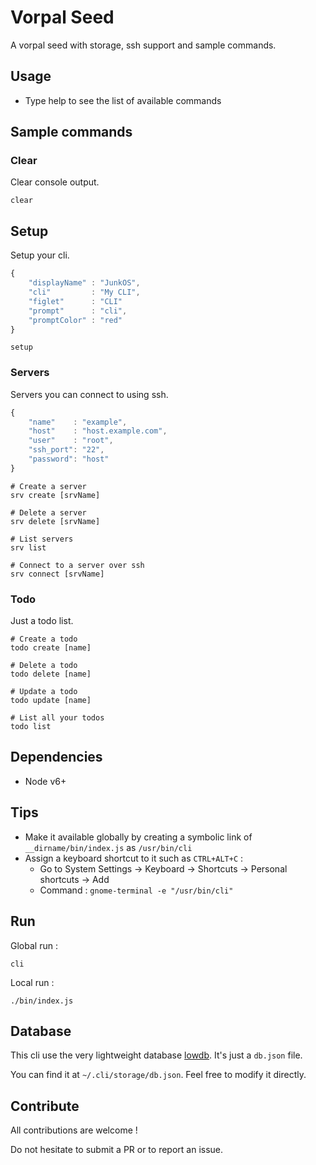 # Vorpal Seed

A vorpal seed with storage, ssh support and sample commands.

## Usage

- Type help to see the list of available commands

## Sample commands

### Clear

Clear console output.

```
clear
```

## Setup

Setup your cli.

```javascript
{
    "displayName" : "JunkOS",
    "cli"         : "My CLI",
    "figlet"      : "CLI"
    "prompt"      : "cli",
    "promptColor" : "red"
}
```

```
setup
```

### Servers

Servers you can connect to using ssh.

```javascript
{
    "name"    : "example",
    "host"    : "host.example.com",
    "user"    : "root",
    "ssh_port": "22",
    "password": "host"
}
```

```
# Create a server
srv create [srvName]

# Delete a server
srv delete [srvName]

# List servers
srv list

# Connect to a server over ssh
srv connect [srvName]
```

### Todo

Just a todo list.

```
# Create a todo
todo create [name]

# Delete a todo
todo delete [name]

# Update a todo
todo update [name]

# List all your todos
todo list
```

## Dependencies

- Node v6+

## Tips

- Make it available globally by creating a symbolic link of ``__dirname/bin/index.js`` as ``/usr/bin/cli``
- Assign a keyboard shortcut to it such as ``CTRL+ALT+C`` :
    - Go to System Settings -> Keyboard -> Shortcuts -> Personal shortcuts -> Add
    - Command : ``gnome-terminal -e "/usr/bin/cli"``

## Run

Global run :

    cli

Local run :

    ./bin/index.js

## Database

This cli use the very lightweight database [lowdb](https://github.com/typicode/lowdb). It's just a  `db.json` file.

You can find it at `~/.cli/storage/db.json`. Feel free to modify it directly.

## Contribute

All contributions are welcome !

Do not hesitate to submit a PR or to report an issue.

